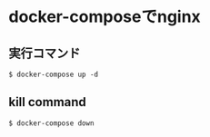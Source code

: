 # docker-composeでnginx

## 実行コマンド

```
$ docker-compose up -d
```

## kill command
```
$ docker-compose down
```
